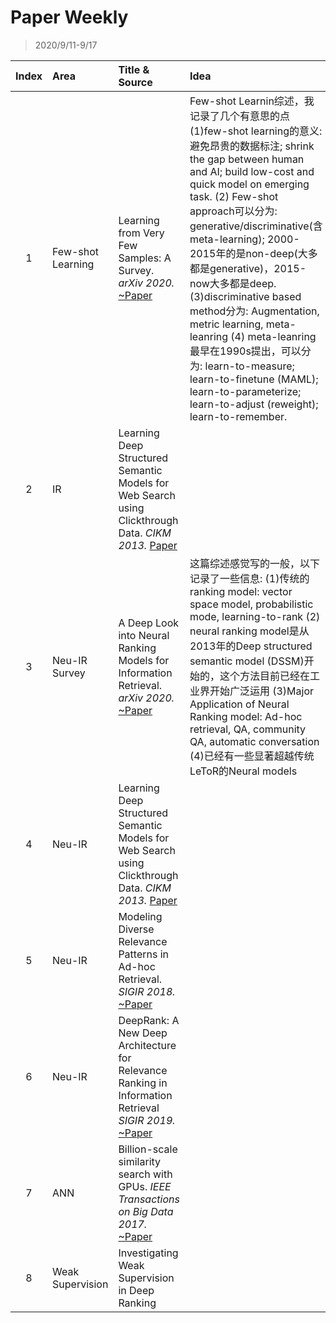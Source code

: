 # Paper Weekly

> 2020/9/11-9/17

|Index|Area|Title & Source|Idea|
|:---:|:--|:-------------|:---|
|1|Few-shot Learning|Learning from Very Few Samples: A Survey. *arXiv 2020.* [~Paper](https://arxiv.org/pdf/2009.02653.pdf)|Few-shot Learnin综述，我记录了几个有意思的点(1)few-shot learning的意义: 避免昂贵的数据标注; shrink the gap between human and AI; build low-cost and quick model on emerging task. (2) Few-shot approach可以分为: generative/discriminative(含meta-learning); 2000-2015年的是non-deep(大多都是generative)，2015-now大多都是deep. (3)discriminative based method分为: Augmentation, metric learning, meta-leanring (4) meta-leanring最早在1990s提出，可以分为: learn-to-measure; learn-to-finetune (MAML); learn-to-parameterize; learn-to-adjust (reweight); learn-to-remember.|
|2|IR|Learning Deep Structured Semantic Models for Web Search using Clickthrough Data. *CIKM 2013.* [Paper](https://www.microsoft.com/en-us/research/wp-content/uploads/2016/02/cikm2013_DSSM_fullversion.pdf)
|3|Neu-IR Survey|A Deep Look into Neural Ranking Models for Information Retrieval. *arXiv 2020.* [~Paper](https://arxiv.org/pdf/1903.06902.pdf)|这篇综述感觉写的一般，以下记录了一些信息: (1)传统的ranking model: vector space model, probabilistic mode, learning-to-rank (2) neural ranking model是从2013年的Deep structured semantic model (DSSM)开始的，这个方法目前已经在工业界开始广泛运用 (3)Major Application of Neural Ranking model: Ad-hoc retrieval, QA, community QA, automatic conversation (4)已经有一些显著超越传统LeToR的Neural models|
|4|Neu-IR|Learning Deep Structured Semantic Models for Web Search using Clickthrough Data. *CIKM 2013.* [Paper](https://www.microsoft.com/en-us/research/wp-content/uploads/2016/02/cikm2013_DSSM_fullversion.pdf)|
|5|Neu-IR|Modeling Diverse Relevance Patterns in Ad-hoc Retrieval. *SIGIR 2018.* [~Paper](https://arxiv.org/pdf/1805.05737.pdf)|
|6|Neu-IR|DeepRank: A New Deep Architecture for Relevance Ranking in Information Retrieval *SIGIR 2019.* [~Paper](https://arxiv.org/pdf/1710.05649.pdf)|
|7|ANN|Billion-scale similarity search with GPUs. *IEEE Transactions on Big Data 2017.* [~Paper](https://arxiv.org/pdf/1702.08734.pdf)|
|8|Weak Supervision|Investigating Weak Supervision in Deep Ranking
